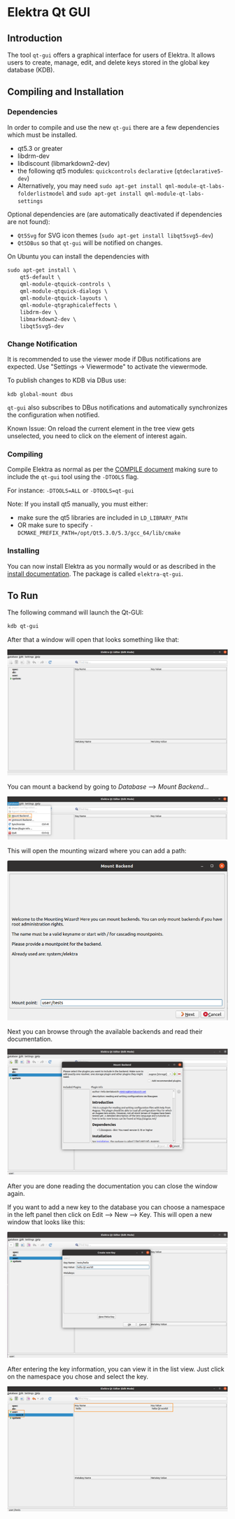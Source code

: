 # Elektra Qt GUI

## Introduction

The tool `qt-gui` offers a graphical interface for users of Elektra.
It allows users to create, manage, edit, and delete keys stored in the global key database (KDB).

## Compiling and Installation

### Dependencies

In order to compile and use the new `qt-gui` there are a few dependencies which must be installed.

- qt5.3 or greater
- libdrm-dev
- libdiscount (libmarkdown2-dev)
- the following qt5 modules: `quickcontrols` `declarative` (`qtdeclarative5-dev`)
- Alternatively, you may need `sudo apt-get install qml-module-qt-labs-folderlistmodel`
  and `sudo apt-get install qml-module-qt-labs-settings`

Optional dependencies are (are automatically deactivated if dependencies are not found):

- `Qt5Svg` for SVG icon themes (`sudo apt-get install libqt5svg5-dev`)
- `Qt5DBus` so that `qt-gui` will be notified on changes.

On Ubuntu you can install the dependencies with

```
sudo apt-get install \
    qt5-default \
    qml-module-qtquick-controls \
    qml-module-qtquick-dialogs \
    qml-module-qtquick-layouts \
    qml-module-qtgraphicaleffects \
    libdrm-dev \
    libmarkdown2-dev \
    libqt5svg5-dev
```

### Change Notification

It is recommended to use the viewer mode if DBus notifications are expected.
Use "Settings -> Viewermode" to activate the viewermode.

To publish changes to KDB via DBus use:

`kdb global-mount dbus`

`qt-gui` also subscribes to DBus notifications and automatically synchronizes
the configuration when notified.

Known Issue: On reload the current element in the tree view gets unselected,
you need to click on the element of interest again.

### Compiling

Compile Elektra as normal as per the [COMPILE document](/doc/COMPILE.md) making sure to include the `qt-gui` tool using the `-DTOOLS` flag.

For instance:
`-DTOOLS=ALL` or `-DTOOLS=qt-gui`

Note: If you install qt5 manually, you must either:

- make sure the qt5 libraries are included in `LD_LIBRARY_PATH`
- OR make sure to specify `-DCMAKE_PREFIX_PATH=/opt/Qt5.3.0/5.3/gcc_64/lib/cmake`

### Installing

You can now install Elektra as you normally would or as described in the [install documentation](/doc/INSTALL.md).
The package is called `elektra-qt-gui`.

## To Run

The following command will launch the Qt-GUI:

```sh
kdb qt-gui
```

After that a window will open that looks something like that:

![empty GUI](src/tools/qt-gui/images/Qt-GUI-1.png)

You can mount a backend by going to _Database_ --> _Mount Backend..._

![mount backend](src/tools/qt-gui/images/Qt-GUI-2.png)

This will open the mounting wizard where you can add a path:

![mounting wizard](src/tools/qt-gui/images/Qt-GUI-3.png)

Next you can browse through the available backends and read their documentation.

![mounting documentation](src/tools/qt-gui/images/Qt-GUI-4.png)

After you are done reading the documentation you can close the window again.

If you want to add a new key to the database you can choose a namespace in the left panel then click on Edit --> New --> Key. This will open a new window that looks like this:

![key wizard](src/tools/qt-gui/images/Qt-GUI-5.png)

After entering the key information, you can view it in the list view. Just click on the namespace you chose and select the key.

![key view](src/tools/qt-gui/images/Qt-GUI-6.png)

